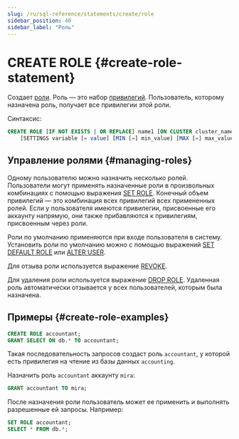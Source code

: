 ```yaml
---
slug: /ru/sql-reference/statements/create/role
sidebar_position: 40
sidebar_label: "Роль"
---
```


# CREATE ROLE {#create-role-statement}

Создает [роли](../../../operations/access-rights.md#role-management). Роль — это набор [привилегий](../grant.md#grant-privileges). Пользователь, которому назначена роль, получает все привилегии этой роли.

Синтаксис:

```sql
CREATE ROLE [IF NOT EXISTS | OR REPLACE] name1 [ON CLUSTER cluster_name1] [, name2 [ON CLUSTER cluster_name2] ...]
    [SETTINGS variable [= value] [MIN [=] min_value] [MAX [=] max_value] [CONST|READONLY|WRITABLE|CHANGEABLE_IN_READONLY] | PROFILE 'profile_name'] [,...]
```

## Управление ролями {#managing-roles}

Одному пользователю можно назначить несколько ролей. Пользователи могут применять назначенные роли в произвольных комбинациях с помощью выражения [SET ROLE](../misc.md#set-role-statement). Конечный объем привилегий — это комбинация всех привилегий всех примененных ролей. Если у пользователя имеются привилегии, присвоенные его аккаунту напрямую, они также прибавляются к привилегиям, присвоенным через роли.

Роли по умолчанию применяются при входе пользователя в систему. Установить роли по умолчанию можно с помощью выражений [SET DEFAULT ROLE](../misc.md#set-default-role-statement) или [ALTER USER](../alter/index.md#alter-user-statement).

Для отзыва роли используется выражение [REVOKE](../../../sql-reference/statements/revoke.md).

Для удаления роли используется выражение [DROP ROLE](../misc.md#drop-role-statement). Удаленная роль автоматически отзывается у всех пользователей, которым была назначена.

## Примеры {#create-role-examples}

```sql
CREATE ROLE accountant;
GRANT SELECT ON db.* TO accountant;
```

Такая последовательность запросов создаст роль `accountant`, у которой есть привилегия на чтение из базы данных `accounting`.

Назначить роль `accountant` аккаунту `mira`:

```sql
GRANT accountant TO mira;
```

После назначения роли пользователь может ее применить и выполнять разрешенные ей запросы. Например:

```sql
SET ROLE accountant;
SELECT * FROM db.*;
```

<!--hide-->
